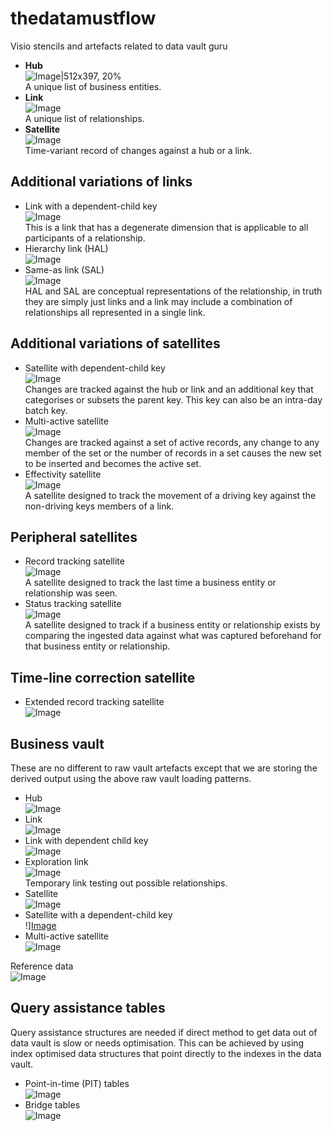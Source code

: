 # thedatamustflow
Visio stencils and artefacts related to data vault guru

* **Hub**<br>
![Image|512x397, 20%][1]<br>
A unique list of business entities.<br>
* **Link**<br>
![Image][2]<br>
A unique list of relationships.<br>
* **Satellite**<br>
![Image][3]<br>
Time-variant record of changes against a hub or a link.<br>

[1]: ./art/RV-1HUB.png
[2]: ./art/RV-2LINK.png
[3]: ./art/RV-3SATELLITE.png

## Additional variations of links<br>

* Link with a dependent-child key<br>
![Image][4]<br>
This is a link that has a degenerate dimension that is applicable to all participants of a relationship.<br>
* Hierarchy link (HAL)<br>
![Image][5]<br>
* Same-as link (SAL)<br>
![Image][6]<br>
HAL and SAL are conceptual representations of the relationship, in truth they are simply just links and a link may include a combination of relationships all represented in a single link.<br>

[4]: ./art/RV-2LINK-DEPKEY.png
[5]: ./art/RV-2LINK-HIERARCHY.png
[6]: ./art/RV-2LINK-SAME-AS.png

## Additional variations of satellites<br>
* Satellite with dependent-child key<br>
![Image][7]<br>
Changes are tracked against the hub or link and an additional key that categorises or subsets the parent key.
This key can also be an intra-day batch key.<br>
* Multi-active satellite<br>
![Image][8]<br>
Changes are tracked against a set of active records, any change to any member of the set or the number of records in a set causes the new set to be inserted and becomes the active set.<br>
* Effectivity satellite<br>
![Image][9]<br>
A satellite designed to track the movement of a driving key against the non-driving keys members of a link.<br>

## Peripheral satellites<br>
* Record tracking satellite<br>
![Image][10]<br>
A satellite designed to track the last time a business entity or relationship was seen.
* Status tracking satellite<br>
![Image][11]<br>
A satellite designed to track if a business entity or relationship exists by comparing the ingested data against what was captured beforehand for that business entity or relationship.<br>

[7]: ./art/RV-3SATELLITE-DEPKEY.png
[8]: ./art/RV-3SATELLITE-MULTIACTIVE.png
[9]: ./art/RV-3SATELLITE-EFFECTIVITY.png
[10]: ./art/RV-3SATELLITE-RECORDTRACKING.png
[11]: ./art/RV-3SATELLITE-STATUSTRACKING.png

## Time-line correction satellite<br>
* Extended record tracking satellite<br>
![Image][12]<br>

[12]: ./art/RV-3SATELLITE-RECORDTRACKINGEXTENDED.png

## Business vault<br>
These are no different to raw vault artefacts except that we are storing the derived output using the above raw vault loading patterns.
* Hub<br>
![Image][13]<br>
* Link<br>
![Image][14]<br>
* Link with dependent child key<br>
![Image][15]<br>
* Exploration link<br>
![Image][16]<br>
Temporary link testing out possible relationships.
* Satellite<br>
![Image][17]<br>
* Satellite with a dependent-child key<br>
!][Image][18]<br>
* Multi-active satellite<br>
![Image][19]<br>

[13]: ./art/BV-1HUB.png
[14]: ./art/BV-2LINK.png
[15]: ./art/BV-2LINK-DEPKEY.png
[16]: ./art/BV-2LINK-EXPLORE.png
[17]: ./art/BV-3SATELLITE.png
[18]: ./art/BV-3SATELLITE-DEPKEY.png
[19]: ./art/BV-3SATELLITE-MULTIACTIVE.png

Reference data<br>
![Image][20]<br>

[20]: ./art/REFERENCE.png

## Query assistance tables<br>
Query assistance structures are needed if direct method to get data out of data vault is slow or needs optimisation. This can be achieved by using index optimised data structures that point directly to the indexes in the data vault.<br>
* Point-in-time (PIT) tables<br>
![Image][21]<br>
* Bridge tables<br>
![Image][22]<br>

[21]: ./art/PIT.png
[22]: ./art/BRIDGE.png

